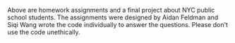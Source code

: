 Above are homework assignments and a final project about NYC public school students.
The assignments were designed by Aidan Feldman and Siqi Wang wrote the code individually to answer the questions.
Please don't use the code unethically.
